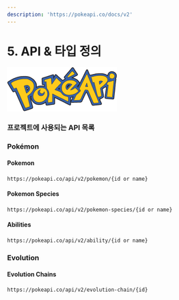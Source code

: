 ```yaml
---
description: 'https://pokeapi.co/docs/v2'
---
```


# 5. API & 타입 정의

![The RESTful Pok&#xE9;mon API](../.gitbook/assets/image%20%281%29.png)

### 프로젝트에 사용되는 API 목록

### Pokémon <a id="pokemon-section"></a>

#### Pokemon <a id="pokemon"></a>

`https://pokeapi.co/api/v2/pokemon/{id or name}`

#### Pokemon Species <a id="pokemon-species"></a>

`https://pokeapi.co/api/v2/pokemon-species/{id or name}`

#### Abilities <a id="abilities"></a>

`https://pokeapi.co/api/v2/ability/{id or name}`

### Evolution <a id="evolution-section"></a>

#### Evolution Chains <a id="evolution-chains"></a>

`https://pokeapi.co/api/v2/evolution-chain/{id}`

